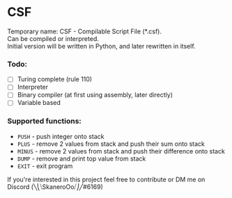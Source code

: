 # CSF

Temporary name: CSF - Compilable Script File (*.csf).  
Can be compiled or interpreted.  
Initial version will be written in Python, and later rewritten in itself.  

### Todo:
- [ ] Turing complete (rule 110)  
- [ ] Interpreter  
- [ ] Binary compiler (at first using assembly, later directly)  
- [ ] Variable based  

### Supported functions:
- `PUSH` - push integer onto stack
- `PLUS` - remove 2 values from stack and push their sum onto stack
- `MINUS` - remove 2 values from stack and push their difference onto stack
- `DUMP` - remove and print top value from stack
- `EXIT` - exit program

If you're interested in this project feel free to contribute or DM me on Discord (╲⎝⧹SkaneroOo⧸⎠╱#6169)